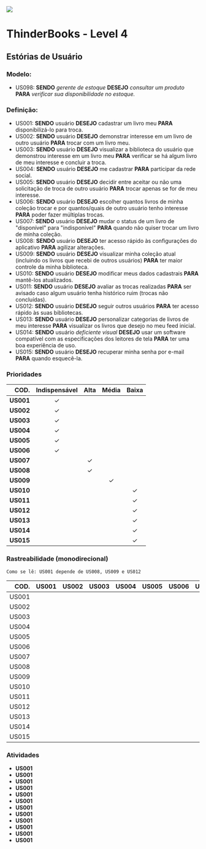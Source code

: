 ![](https://avatars0.githubusercontent.com/u/31450944?v=4&s=200)  
# ThinderBooks - Level 4  
## Estórias de Usuário  
### Modelo:  
- US098: **SENDO** _gerente de estoque_ **DESEJO** _consultar um produto_ **PARA** _verificar sua disponibilidade no estoque._  
### Definição:
- US001: **SENDO** usuário **DESEJO** cadastrar um livro meu **PARA** disponibilizá-lo para troca.  
- US002: **SENDO** usuário **DESEJO** demonstrar interesse em um livro de outro usuário **PARA** trocar com um livro meu.  
- US003: **SENDO** usuário **DESEJO** visualizar a biblioteca do usuário que demonstrou interesse em um livro meu **PARA** verificar se há algum livro de meu interesse e concluir a troca.  
- US004: **SENDO** usuário **DESEJO** me cadastrar **PARA** participar da rede social.  
- US005: **SENDO** usuário **DESEJO** decidir entre aceitar ou não uma solicitação de troca de outro usuário **PARA** trocar apenas se for de meu interesse.  
- US006: **SENDO** usuário **DESEJO** escolher quantos livros de minha coleção trocar e por quantos/quais de outro usuário tenho interesse **PARA** poder fazer múltiplas trocas.  
- US007: **SENDO** usuário **DESEJO** mudar o status de um livro de "disponível" para "indisponível" **PARA** quando não quiser trocar um livro de minha coleção.  
- US008: **SENDO** usuário **DESEJO** ter acesso rápido às configurações do aplicativo **PARA** agilizar alterações.  
- US009: **SENDO** usuário **DESEJO** visualizar minha coleção atual (incluindo os livros que recebi de outros usuários) **PARA** ter maior controle da minha biblioteca.  
- US010: **SENDO** usuário **DESEJO** modificar meus dados cadastrais **PARA** mantê-los atualizados.
- US011: **SENDO** usuário **DESEJO** avaliar as trocas realizadas **PARA** ser avisado caso algum usuário tenha histórico ruim (trocas não concluídas).  
- US012: **SENDO** usuário **DESEJO** seguir outros usuários **PARA** ter acesso rápido às suas bibliotecas.  
- US013: **SENDO** usuário **DESEJO** personalizar categorias de livros de meu interesse **PARA** visualizar os livros que desejo no meu feed inicial.  
- US014: **SENDO** usuário _deficiente visual_ **DESEJO** usar um software compatível com as especificações dos leitores de tela **PARA** ter uma boa experiência de uso.  
- US015: **SENDO** usuário **DESEJO** recuperar minha senha por e-mail **PARA** quando esquecê-la.  

### Prioridades  
COD.      | Indispensável | Alta | Média | Baixa
--------: | :-----------: | :--: | :---: | :----:
**US001** | ✓ | | | 
**US002** | ✓ | | | 
**US003** | ✓ | | | 
**US004** | ✓ | | | 
**US005** | ✓ | | | 
**US006** | ✓ | | | 
**US007** | | ✓ | | 
**US008** | | ✓ | | 
**US009** | | | ✓ | 
**US010** | | | | ✓
**US011** | | | | ✓
**US012** | | | | ✓
**US013** | | | | ✓
**US014** | | | | ✓
**US015** | | | | ✓

### Rastreabilidade (monodirecional)  
``` Como se lê: US001 depende de US008, US009 e US012 ```  

COD.  | US001 | US002 | US003 | US004 | US005 | US006 | US007 | US008 | US009 | US010 | US012 | US013 | US014 | US015 |
----: | :---: | :---: | :---: | :---: | :---: | :---: | :---: | :---: | :---: | :---: | :---: | :---: | :---: | :---: 
US001 |       |       |       |       |       |       |       | ✓     | ✓     |       | ✓     |       |       |       
US002 |       |       |       |       |       |       |       |       |       |       |       |       |       |       
US003 |       |       |       |       |       |       |       |       |       |       |       |       |       |       
US004 |       |       |       |       |       |       |       |       |       |       |       |       |       |       
US005 |       |       |       |       |       |       |       |       |       |       |       |       |       |       
US006 |       |       |       |       |       |       |       |       |       |       |       |       |       |       
US007 |       |       |       |       |       |       |       |       |       |       |       |       |       |       
US008 |       |       |       |       |       |       |       |       |       |       |       |       |       |       
US009 |       |       |       |       |       |       |       |       |       |       |       |       |       |       
US010 |       |       |       |       |       |       |       |       |       |       |       |       |       |       
US011 |       |       |       |       |       |       |       |       |       |       |       |       |       |       
US012 |       |       |       |       |       |       |       |       |       |       |       |       |       |       
US013 |       |       |       |       |       |       |       |       |       |       |       |       |       |       
US014 |       |       |       |       |       |       |       |       |       |       |       |       |       |       
US015 |       |       |       |       |       |       |       |       |       |       |       |       |       |       

### Atividades
- **US001**
- **US001**
- **US001**
- **US001**
- **US001**
- **US001**
- **US001**
- **US001**
- **US001**
- **US001**
- **US001**
- **US001**
